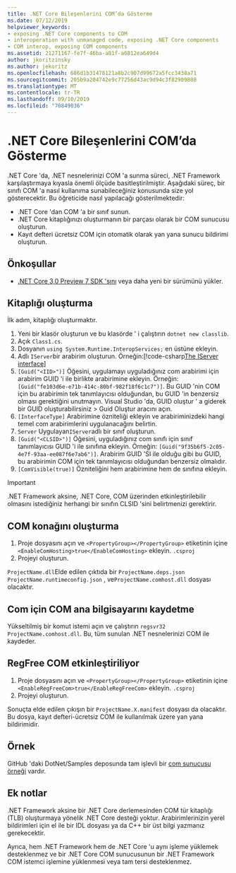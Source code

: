 ```yaml
---
title: .NET Core Bileşenlerini COM’da Gösterme
ms.date: 07/12/2019
helpviewer_keywords:
- exposing .NET Core components to COM
- interoperation with unmanaged code, exposing .NET Core components
- COM interop, exposing COM components
ms.assetid: 21271167-fe7f-46ba-a81f-a6812ea649d4
author: jkoritzinsky
ms.author: jekoritz
ms.openlocfilehash: 686d1b31478121a8b2c907d99672a5fcc3438a71
ms.sourcegitcommit: 205b9a204742e9c77256d43ac9d94c3f82909808
ms.translationtype: MT
ms.contentlocale: tr-TR
ms.lasthandoff: 09/10/2019
ms.locfileid: "70849036"
---
```

# <a name="exposing-net-core-components-to-com"></a>.NET Core Bileşenlerini COM’da Gösterme

.NET Core 'da, .NET nesnelerinizi COM 'a sunma süreci, .NET Framework karşılaştırmaya kıyasla önemli ölçüde basitleştirilmiştir. Aşağıdaki süreç, bir sınıfı COM 'a nasıl kullanıma sunabileceğiniz konusunda size yol gösterecektir. Bu öğreticide nasıl yapılacağı gösterilmektedir:

- .NET Core 'dan COM 'a bir sınıf sunun.
- .NET Core kitaplığınızı oluşturmanın bir parçası olarak bir COM sunucusu oluşturun.
- Kayıt defteri ücretsiz COM için otomatik olarak yan yana sunucu bildirimi oluşturun.

## <a name="prerequisites"></a>Önkoşullar

- [.NET Core 3,0 Preview 7 SDK 'sını](https://dotnet.microsoft.com/download) veya daha yeni bir sürümünü yükler.

## <a name="create-the-library"></a>Kitaplığı oluşturma

İlk adım, kitaplığı oluşturmaktır.

1. Yeni bir klasör oluşturun ve bu klasörde ' i çalıştırın `dotnet new classlib`.
2. Açık `Class1.cs`.
3. Dosyanın `using System.Runtime.InteropServices;` en üstüne ekleyin.
4. Adlı `IServer`bir arabirim oluşturun. Örneğin:[!code-csharp[The IServer interface](~/samples/core/extensions/COMServerDemo/COMContract/IServer.cs)]
5. `[Guid("<IID>")]` Öğesini, uygulamayı uyguladığınız com arabirimi için arabirim GUID 'i ile birlikte arabirimine ekleyin. Örneğin: `[Guid("fe103d6e-e71b-414c-80bf-982f18f6c1c7")]`. Bu GUID 'nin COM için bu arabirimin tek tanımlayıcısı olduğundan, bu GUID 'in benzersiz olması gerektiğini unutmayın. Visual Studio 'da, GUID oluştur ' a giderek bir GUID oluşturabilirsiniz > Guid Oluştur aracını açın.
6. `[InterfaceType]` Arabirimine özniteliği ekleyin ve arabiriminizdeki hangi temel com arabirimlerini uygulanacağını belirtin.
7. `Server` Uygulayan`IServer`adlı bir sınıf oluşturun.
8. `[Guid("<CLSID>")]` Öğesini, uyguladığınız com sınıfı için sınıf tanımlayıcısı GUID 'i ile sınıfına ekleyin. Örneğin: `[Guid("9f35b6f5-2c05-4e7f-93aa-ee087f6e7ab6")]`. Arabirim GUID 'SI ile olduğu gibi bu GUID, bu arabirimin COM için tek tanımlayıcısı olduğundan benzersiz olmalıdır.
9. `[ComVisible(true)]` Özniteliğini hem arabirimine hem de sınıfına ekleyin.

> [!IMPORTANT]
> .NET Framework aksine, .NET Core, COM üzerinden etkinleştirilebilir olmasını istediğiniz herhangi bir sınıfın CLSID 'sini belirtmenizi gerektirir.

## <a name="generate-the-com-host"></a>COM konağını oluşturma

1. Proje dosyasını açın ve `<PropertyGroup></PropertyGroup>` etiketinin içine `<EnableComHosting>true</EnableComHosting>` ekleyin. `.csproj`
2. Projeyi oluşturun.

`ProjectName.dll`Elde edilen çıktıda bir `ProjectName.deps.json` `ProjectName.runtimeconfig.json` , ve`ProjectName.comhost.dll` dosyası olacaktır.

## <a name="register-the-com-host-for-com"></a>Com için COM ana bilgisayarını kaydetme

Yükseltilmiş bir komut istemi açın ve çalıştırın `regsvr32 ProjectName.comhost.dll`. Bu, tüm sunulan .NET nesnelerinizi COM ile kaydeder.

## <a name="enabling-regfree-com"></a>RegFree COM etkinleştiriliyor

1. Proje dosyasını açın ve `<PropertyGroup></PropertyGroup>` etiketinin içine `<EnableRegFreeCom>true</EnableRegFreeCom>` ekleyin. `.csproj`
2. Projeyi oluşturun.

Sonuçta elde edilen çıkışın bir `ProjectName.X.manifest` dosyası da olacaktır. Bu dosya, kayıt defteri-ücretsiz COM ile kullanılmak üzere yan yana bildirimidir.

## <a name="sample"></a>Örnek

GitHub 'daki DotNet/Samples deposunda tam işlevli bir [com sunucusu örneği](https://github.com/dotnet/samples/tree/master/core/extensions/COMServerDemo) vardır.

## <a name="additional-notes"></a>Ek notlar

.NET Framework aksine bir .NET Core derlemesinden COM tür kitaplığı (TLB) oluşturmaya yönelik .NET Core desteği yoktur. Arabirimlerinizin yerel bildirimleri için el ile bir IDL dosyası ya da C++ bir üst bilgi yazmanız gerekecektir.

Ayrıca, hem .NET Framework hem de .NET Core 'u aynı işleme yüklemek desteklenmez ve bir .NET Core COM sunucusunun bir .NET Framework COM istemci işlemine yüklenmesi veya tam tersi desteklenmez.
